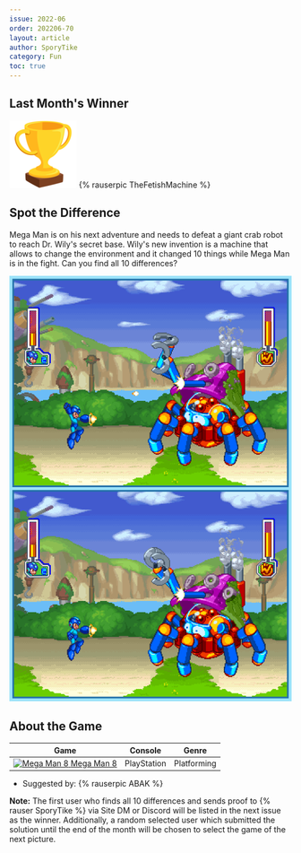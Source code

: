 ```yaml
---
issue: 2022-06
order: 202206-70
layout: article
author: SporyTike
category: Fun
toc: true
---
```


## Last Month's Winner

<div class="bingo-winner">
  <img class="bingo-trophy" src="../../img/trophy.png" alt="trophy" />
  {% rauserpic TheFetishMachine %}
</div>

## Spot the Difference

Mega Man is on his next adventure and needs to defeat a giant crab robot to reach Dr. Wily's secret base. Wily's new invention is a machine that allows to change the environment and it changed 10 things while Mega Man is in the fight. Can you find all 10 differences?

![spot the difference](img/Fun/SpotTheDifference.png)

## About the Game

| Game                                                                                                                                                                                                                               | Console     | Genre       |
| ---------------------------------------------------------------------------------------------------------------------------------------------------------------------------------------------------------------------------------- | ----------- | ----------- |
| <a class="gameicon-link" href="https://retroachievements.org/game/11365" target="_blank" rel="noopener"> <img class="gameicon" src="https://retroachievements.org/Images/054970.png" alt="Mega Man 8"> <span>Mega Man 8</span></a> | PlayStation | Platforming |


* Suggested by: {% rauserpic ABAK %}

**Note:** The first user who finds all 10 differences and sends proof to {% rauser SporyTike %} via Site DM or Discord will be listed in the next issue as the winner. Additionally, a random selected user which submitted the solution until the end of the month will be chosen to select the game of the next picture.
